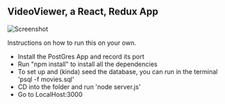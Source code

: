 ## VideoViewer, a React, Redux App

![Screenshot]('./Screenshot.png')

Instructions on how to run this on your own.
* Install the PostGres App and record its port
* Run "npm install" to install all the dependencies
* To set up and (kinda) seed the database, you can run in the terminal 'psql -f movies.sql'
* CD into the folder and run 'node server.js'
* Go to LocalHost:3000
